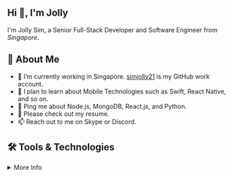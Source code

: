 
## Hi 👋, I'm Jolly
I'm Jolly Sim,  a Senior Full-Stack Developer and Software Engineer from <img src="https://github.com/simjolly21/simjolly21/assets/174801046/1f91b321-326f-4567-aaea-c026b015af3c" width="14px">  _Singapore_.

## 🧐 About Me
- 🔭 I’m currently working in Singapore. [simjolly21](https://github.com/simjolly21) is my GitHub work account.
- 🌱 I plan to learn about Mobile Technologies such as Swift, React Native, and so on.
- 💬 Ping me about Node.js, MongoDB, React.js, and Python.
- 📙 Please check out my resume.
- 📫 Reach out to me on Skype or Discord.

## 🛠️ Tools & Technologies
<details>
  <summary>More Info</summary>

  ### Things I code with: 
  <span><img src="https://cdn.jsdelivr.net/gh/devicons/devicon@latest/icons/javascript/javascript-original.svg" width="30px"></span>&nbsp;
  <span><img src="https://cdn.jsdelivr.net/gh/devicons/devicon@latest/icons/nodejs/nodejs-original.svg" width="30px"></span>&nbsp;
  <span><img src="https://cdn.jsdelivr.net/gh/devicons/devicon@latest/icons/python/python-original.svg" width="30px"></span>&nbsp;
  <span><img src="https://cdn.jsdelivr.net/gh/devicons/devicon@latest/icons/react/react-original.svg" width="30px"></span>&nbsp;
  <span><img src="https://cdn.jsdelivr.net/gh/devicons/devicon@latest/icons/redux/redux-original.svg" width="30px"></span>&nbsp;
  <span><img src="https://cdn.jsdelivr.net/gh/devicons/devicon@latest/icons/mysql/mysql-original.svg" width="30px"></span>&nbsp;
  <span><img src="https://cdn.jsdelivr.net/gh/devicons/devicon@latest/icons/mongodb/mongodb-original.svg" width="30px"></span>&nbsp;
  <span><img src="https://cdn.jsdelivr.net/gh/devicons/devicon@latest/icons/html5/html5-plain.svg" width="30px"></span>&nbsp;
  <span><img src="https://cdn.jsdelivr.net/gh/devicons/devicon@latest/icons/css3/css3-plain.svg" width="30px"></span>&nbsp;

  ### Tools I use:
  <span><img src="https://cdn.jsdelivr.net/gh/devicons/devicon@latest/icons/git/git-plain.svg" width="30px"></span>&nbsp;
  <span><img src="https://cdn.worldvectorlogo.com/logos/tableau-software.svg" width="30px"></span>&nbsp;
  <span><img src="https://avatars.githubusercontent.com/u/10251060?s=200&v=4" width="30px"></span>&nbsp;
  <span><img src="https://cdn.jsdelivr.net/gh/devicons/devicon/icons/vscode/vscode-original.svg" width="30px"></span>&nbsp;
  <span><img src="https://upload.wikimedia.org/wikipedia/commons/c/c0/WebStorm_Icon.svg" width="30px"></span>&nbsp;
  <span><img src="https://upload.wikimedia.org/wikipedia/commons/1/1d/PyCharm_Icon.svg" width="30px"></span>&nbsp;

  ### Things I am learning:
  <span><img src="https://cdn.jsdelivr.net/gh/devicons/devicon@latest/icons/flutter/flutter-original.svg" width="30px"></span>&nbsp;
  <span><img src="https://cdn.jsdelivr.net/gh/devicons/devicon@latest/icons/typescript/typescript-plain.svg" width="30px"></span>&nbsp;

</details>

<!---
simjolly21/simjolly21 is a ✨ special ✨ repository because its `README.md` (this file) appears on your GitHub profile.
You can click the Preview link to take a look at your changes.
--->

